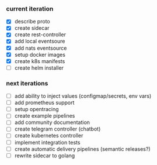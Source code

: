 ### current iteration
- [x] describe proto
- [x] create sidecar
- [x] create rest-controller
- [x] add local eventsoure
- [x] add nats eventsource
- [x] setup docker images
- [x] create k8s manifests
- [ ] create helm installer

### next iterations
- [ ] add ability to inject values (configmap/secrets, env vars)
- [ ] add prometheus support
- [ ] setup opentracing
- [ ] create example pipelines
- [ ] add community documentation
- [ ] create telegram controller (chatbot)
- [ ] create kubernetes controller
- [ ] implement integration tests
- [ ] create automatic delivery pipelines (semantic releases?)
- [ ] rewrite sidecar to golang